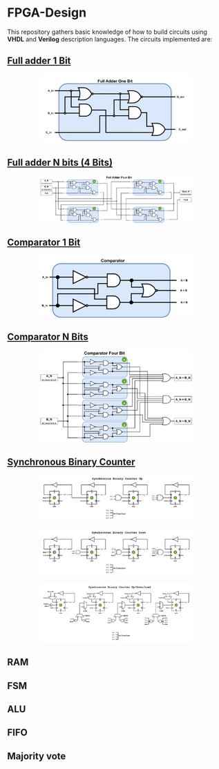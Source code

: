 # FPGA-Design
This repository gathers basic knowledge of how to build circuits using **VHDL** and **Verilog** description languages.
The circuits implemented are:
## [Full adder 1 Bit](FullAdderOneBit)
<p align="Center">
    <a href="FullAdderOneBit/readme.md">
        <kbd>
            <img src="FullAdderOneBit/FAOB_Img/FullAdderOneBit.svg" alt="FAOB" width="350" /> 
        </kbd>
    </a>
</p>

## [Full adder N bits (4 Bits)](FullAdderNBits)
<p align="Center">
    <a href="FullAdderNBits/readme.md">
        <kbd>
            <img src="FullAdderNBits/FANB_Img/FullAdderNBits.png" alt="FANB" width="350"/> 
        </kbd>
    </a>
</p>

## [Comparator 1 Bit](ComparatorOneBit)
<p align="Center">
    <a href="ComparatorOneBit/readme.md">
        <kbd>
            <img src="ComparatorOneBit/COB_Img/COB_Block.png" alt="COB" width="350"/> 
        </kbd>
    </a>
</p>

## [Comparator N Bits](ComparatorNBits)
<p align="Center">
    <a href="ComparatorNBits/readme.md">
        <kbd>
            <img src="ComparatorNBits/CNB_Img/CNB_Block.png" alt="CNB" width="350"/> 
        </kbd>
    </a>
</p>


## [Synchronous Binary Counter](SynchronousBinaryCounter)
<p align="Center">
    <a href="SynchronousBinaryCounter/readme.md">
        <kbd>
            <img src="SynchronousBinaryCounter/SynchBinCount_Img/SynchBinCountUp_Block.svg" alt="Synchronous Binary Counter Up" width="350"/> 
        </kbd>
    </a>
</p>

<p align="Center">
    <a href="SynchronousBinaryCounter/readme.md">
        <kbd>
            <img src="SynchronousBinaryCounter/SynchBinCount_Img/SynchBinCountDwn_Block.svg" alt="Synchronous Binary Counter Down" width="350"/> 
        </kbd>
    </a>
</p>

<p align="Center">
    <a href="SynchronousBinaryCounter/readme.md">
        <kbd>
            <img src="SynchronousBinaryCounter/SynchBinCount_Img/SynchBinCountUpDwnLo_Block.svg" alt="Synchronous Binary Counter Up/Down/Load" width="350"/> 
        </kbd>
    </a>
</p>

## RAM
## FSM
## ALU
## FIFO
## Majority vote
